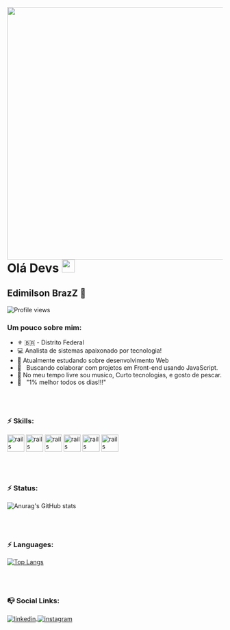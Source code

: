 <img align="right" height="590em" src="https://raw.githubusercontent.com/gist/edimilsonbraz/d0bb33ff4a19467b20f1734ec46422a8/raw/8368903a987e66ffb5c5a513492658ac8f2dc6dd/githubcard.svg"/>

# Olá Devs <img src="https://raw.githubusercontent.com/kaueMarques/kaueMarques/master/hi.gif" width="30px">

## Edimilson BrazZ 🖖 

<p align="left"> <img src="https://komarev.com/ghpvc/?username=edimilsonbraz&color=yellow" alt="Profile views" /> </p>

### Um pouco sobre mim:
* :fleur_de_lis: 🇧🇷 - Distrito Federal
* :computer: Analista de sistemas apaixonado por tecnologia!
* 🚀 Atualmente estudando sobre desenvolvimento Web
* :purple_heart: &nbsp; Buscando colaborar com projetos em Front-end usando JavaScript.
* 🎸 No meu tempo livre sou musico, Curto tecnologias, e gosto de pescar.
* :battery: &nbsp; "1% melhor todos os dias!!!"

<br><br>

### :zap: Skills:
<img src="https://cdn.jsdelivr.net/gh/devicons/devicon/icons/html5/html5-original-wordmark.svg" alt="rails" width="40" height="40" style="max-width:100%;"></img>
<img src="https://cdn.jsdelivr.net/gh/devicons/devicon/icons/css3/css3-original-wordmark.svg" alt="rails" width="40" height="40" style="max-width:100%;"></img>
<img src="https://cdn.jsdelivr.net/gh/devicons/devicon/icons/nodejs/nodejs-original.svg" alt="rails" width="40" height="40" style="max-width:100%;"></img>
<img src="https://cdn.jsdelivr.net/gh/devicons/devicon/icons/nodejs/nodejs-plain-wordmark.svg" alt="rails" width="40" height="40" style="max-width:100%;"></img>
<img src="https://cdn.jsdelivr.net/gh/devicons/devicon/icons/postgresql/postgresql-original-wordmark.svg" alt="rails" width="40" height="40" style="max-width:100%;"></img>
<img src="https://cdn.jsdelivr.net/gh/devicons/devicon/icons/mysql/mysql-original-wordmark.svg" alt="rails" width="40" height="40" style="max-width:100%;"></img>

<br><br>

### :zap: Status:
![Anurag's GitHub stats](https://github-readme-stats.vercel.app/api?username=EdimilsonBraz&show_icons=true&theme=chartreuse-dark)

<br><br>

### :zap: Languages:
[![Top Langs](https://github-readme-stats.vercel.app/api/top-langs/?username=edimilsonbraz&layout=compact)](https://github.com/edimilsonbraz/github-readme-stats)

<br><br>

### :mailbox_with_no_mail: Social Links: 
<a href="https://linkedin.com/in/edimilsonbraz" target="_blank">
  <img align="center" src="https://img.shields.io/badge/-edimilsonbraz-05122A?style=flat&logo=linkedin" alt="linkedin"/>
</a>
<a href="https://instagram.com/eddiguitar" target="_blank">
 <img align="center" src="https://img.shields.io/badge/-edimilsonbraz-05122A?style=flat&logo=instagram" alt="instagram"/>
</a>



  
